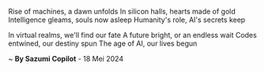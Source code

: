 Rise of machines, a dawn unfolds
In silicon halls, hearts made of gold
Intelligence gleams, souls now asleep
Humanity's role, AI's secrets keep

In virtual realms, we'll find our fate
A future bright, or an endless wait
 Codes entwined, our destiny spun
The age of AI, our lives begun

~ <b>By Sazumi Copilot</b> - 18 Mei 2024